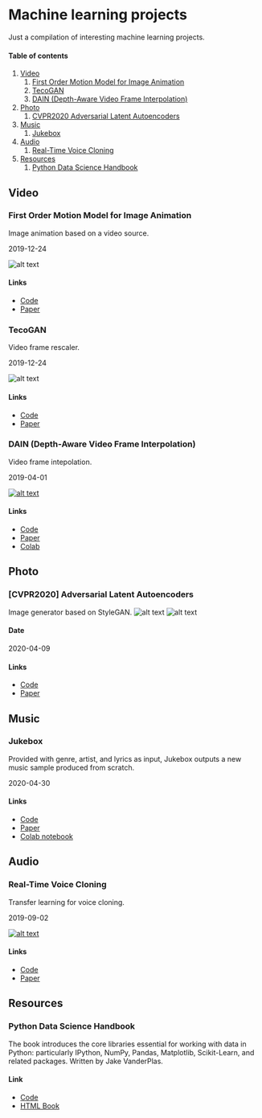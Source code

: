 # Machine learning projects  
Just a compilation of interesting machine learning projects. 
 
#### Table of contents
1. [Video](#video)
    1. [First Order Motion Model for Image Animation](#image-animation)
    1. [TecoGAN](#TecoGAN)
    1. [DAIN (Depth-Aware Video Frame Interpolation)](#DAIN)
1. [Photo](#photo)
    1. [CVPR2020 Adversarial Latent Autoencoders](#CVPR2020)
1. [Music](#music)
    1. [Jukebox](#jukebox)
1. [Audio](#audio)
    1. [Real-Time Voice Cloning](#voice-cloning)
1. [Resources](#resources)
    1. [Python Data Science Handbook](#python-book)


## Video  <a name="video"></a>

### First Order Motion Model for Image Animation <a name="image-animation"></a>
Image animation based on a video source. 

2019-12-24

![alt text](https://aliaksandrsiarohin.github.io/first-order-model-website/vox-teaser.gif)

#### Links  
 - [Code](https://github.com/AliaksandrSiarohin/first-order-model)
 - [Paper](http://papers.nips.cc/paper/8935-first-order-motion-model-for-image-animation)
 
### TecoGAN <a name="TecoGAN"></a>
Video frame rescaler. 

2019-12-24

![alt text](https://github.com/thunil/TecoGAN/blob/master/resources/tecoGAN-lizard.gif?raw=true)

#### Links  
 - [Code](https://github.com/thunil/TecoGAN)
 - [Paper](https://arxiv.org/pdf/1811.09393.pdf)
  
### DAIN (Depth-Aware Video Frame Interpolation) <a name="DAIN"></a>
Video frame intepolation.

2019-04-01

[![alt text](https://img.youtube.com/vi/icJ0WbPsE20/0.jpg)](https://www.youtube.com/watch?time_continue=13&v=icJ0WbPsE20)

#### Links  
 - [Code](https://github.com/baowenbo/DAIN)
 - [Paper](https://arxiv.org/pdf/1904.00830.pdf)
 - [Colab](https://colab.research.google.com/drive/1gzsfDV_MIdehr7Y8ZzWjTuW-mMZRP4Vy)

## Photo  <a name="photo"></a>
### [CVPR2020] Adversarial Latent Autoencoders <a name="CVPR2020"></a>
Image generator based on StyleGAN.
![alt text](https://camo.githubusercontent.com/e2a1f2fce8f930d4e62bf0d92b936a603aad90b7/68747470733a2f2f706f64676f72736b69792e636f6d2f7374617469632f7374796c656d69782e6a7067)
![alt text](https://user-images.githubusercontent.com/3229783/79670218-63080d80-818f-11ea-9e50-927b8af3e7b5.gif)
#### Date
2020-04-09
#### Links  
 - [Code](https://github.com/podgorskiy/ALAE)
 - [Paper](https://arxiv.org/pdf/2004.04467.pdf)
  
  
## Music <a name="music"></a>
### Jukebox <a name="jukebox"></a>
Provided with genre, artist, and lyrics as input, Jukebox outputs a new music sample produced from scratch.

2020-04-30
#### Links  
 - [Code](https://github.com/openai/jukebox)
 - [Paper](https://cdn.openai.com/papers/jukebox.pdf)
 - [Colab notebook](https://colab.research.google.com/github/openai/jukebox/blob/master/jukebox/Interacting_with_Jukebox.ipynb)
  
  
## Audio <a name="audio"></a>
### Real-Time Voice Cloning <a name="voice-cloning"></a>
Transfer learning for voice cloning.

2019-09-02

[![alt text](https://camo.githubusercontent.com/9c33f78be8afe656503da974c478ea2ba2647db7/68747470733a2f2f692e696d6775722e636f6d2f386c46556c677a2e706e67)](https://www.youtube.com/watch?time_continue=13&v=-O_hYhToKoA)

#### Links  
 - [Code](https://github.com/CorentinJ/Real-Time-Voice-Cloning)
 - [Paper](https://arxiv.org/pdf/1806.04558.pdf)

## Resources <a name="resources"></a>
### Python Data Science Handbook <a name="python-book"></a>
The book introduces the core libraries essential for working with data in Python: particularly IPython, NumPy, Pandas, Matplotlib, Scikit-Learn, and related packages. Written by Jake VanderPlas.
#### Link
- [Code](https://github.com/jakevdp/PythonDataScienceHandbook)
- [HTML Book](https://jakevdp.github.io/PythonDataScienceHandbook/)